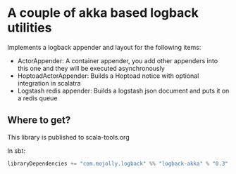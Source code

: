 # A couple of akka based logback utilities

Implements a logback appender and layout for the following items:  

  * ActorAppender: A container appender, you add other appenders into this one and they will be executed asynchronously
  * HoptoadActorAppender: Builds a Hoptoad notice with optional integration in scalatra
  * Logstash redis appender: Builds a logstash json document and puts it on a redis queue
  
  
## Where to get?

This library is published to scala-tools.org

In sbt:

```sbt
libraryDependencies += "com.mojolly.logback" %% "logback-akka" % "0.3"
```
